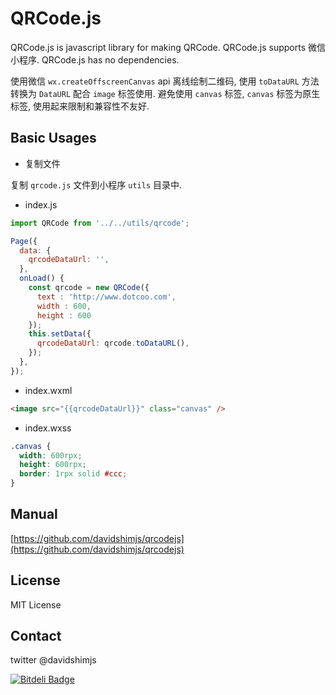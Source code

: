 # QRCode.js
QRCode.js is javascript library for making QRCode. QRCode.js supports 微信小程序.
QRCode.js has no dependencies.

使用微信 `wx.createOffscreenCanvas` api 离线绘制二维码, 使用 `toDataURL` 方法转换为 `DataURL` 配合 `image` 标签使用.
避免使用 `canvas` 标签, `canvas` 标签为原生标签, 使用起来限制和兼容性不友好.

## Basic Usages

- 复制文件

复制 `qrcode.js` 文件到小程序 `utils` 目录中.

- index.js

```js
import QRCode from '../../utils/qrcode';

Page({
  data: {
    qrcodeDataUrl: '',
  },
  onLoad() {
    const qrcode = new QRCode({
      text : 'http://www.dotcoo.com',
      width : 600,
      height : 600
    });
    this.setData({
      qrcodeDataUrl: qrcode.toDataURL(),
    });
  },
});
```

- index.wxml

```html
<image src="{{qrcodeDataUrl}}" class="canvas" />
```

- index.wxss

```css
.canvas {
  width: 600rpx;
  height: 600rpx;
  border: 1rpx solid #ccc;
}
```

## Manual

[https://github.com/davidshimjs/qrcodejs](https://github.com/davidshimjs/qrcodejs)

## License
MIT License

## Contact
twitter @davidshimjs

[![Bitdeli Badge](https://d2weczhvl823v0.cloudfront.net/davidshimjs/qrcodejs/trend.png)](https://bitdeli.com/free "Bitdeli Badge")

